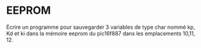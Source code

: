 # EEPROM
Écrire un programme pour sauvegarder 3 variables de type char nommé kp, Kd et ki dans la mémoire eeprom du pic16f887 dans les emplacements 10,11, 12.

